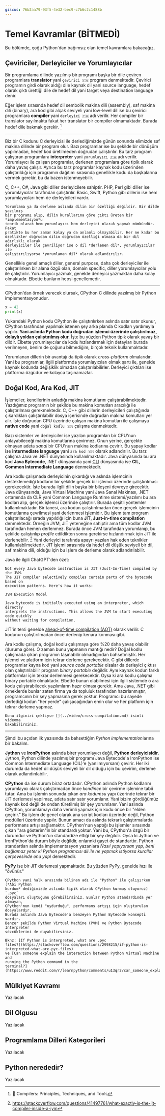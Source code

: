 ```yaml
---
giscus: 76b2aa79-93f5-4e32-bec9-c7b6c2c1488b
---
```


# Temel Kavramlar (BİTMEDİ)

Bu bölümde, çoğu Python'dan bağımsız olan temel kavramlara bakacağız.

## Çeviriciler, Derleyiciler ve Yorumlayıcılar

Bir programlama dilinde yazılmış bir programı başka bir dile çeviren programlara
**translator** yani `çevirici 🇹🇷` program denmektedir. Çevirici programın
girdi olarak aldığı dile kaynak dil yani source language, hedef olarak çıktı
ürettiği dile de hedef dil yani target veya destination language denir.

Eğer işlem sırasında hedef dil sembolik makina dili (assembly), saf makina dili
(binary), ara kod gibi alçak seviyeli yani low-level dil ise bu çevirici
programlara **compiler** yani `derleyici 🇹🇷` adı verilir. Her compiler bir
translator sayılmakta fakat her translator bir compiler olmamaktadır. Burada
hedef dile bakmak gerekir. [^1f]

---

Biz bir C kodunu C derleyicisi ile derlediğimizde günün sonunda elimizde saf
makina dilinde bir program olur. Bazı programlar ise bu şekilde bir dönüşüm
yapılmadan, hedef kod üretilmeden doğrudan çalıştırılır. Bu tarz program
çalıştıran programlara **interpreter** yani `yorumlayıcı 🇹🇷` adı verilir.
Yorumlayıcı ile çalışan programlar, derlenen programlara göre tipik olarak daha
yavaş çalışır. Ayrıca bu tarz programlar kaynak kodu üzerinden çalıştırıldığı
için programın dağıtımı sırasında genellikle kodu da başkalarına vermek gerekir,
bu da bazen istenmeyebilir.

C, C++, C#, Java gibi diller derleyicilere sahiptir. PHP, Perl gibi diller ise
yorumlayıcılar tarafından çalıştırılır. Basic, Swift, Python gibi dillerin ise
hem yorumlayıcıları hem de derleyicileri vardır.

```{attention}
Yorumlama ya da derleme aslında dilin bir özelliği değildir. Bir dilde yazılmış
bir programı alıp, dilin kurallarına göre çıktı üreten bir *implementasyon*u
teorik olarak hem yorumlayıcı hem derleyici olarak yapmak mümkündür. Fakat
pratikte bu her zaman kolay ya da anlamlı olmayabilir. Her ne kadar bu
özellikler doğrudan dilin doğrudan özelliği olmasa da bir dil ağırlıklı olarak
derleyiciler ile çevriliyor ise o dil *derlenen dil*, yorumlayıcılar ile
çalıştırılıyorsa *yorumlanan dil* olarak adlandırılır.
```

Genellikle genel amaçlı diller, general purpose, daha çok derleyiciler ile
çalıştırılırken bir alana özgü olan, domain specific, diller yorumlayıcılar yolu
ile çalıştırılır. Yorumlayıcı yazmak, genelde derleyici yazmaktan daha kolay
olmaktadır. Elbette bunların hepsi genellemedir.

---

CPython'dan örnek verecek olursak, CPython C dilinde yazılmış bir Python
implementasyonudur.

```python
x = 42
print(x)
```

Yukarıdaki Python kodu CPython ile çalıştırılırken aslında satır satır okunur,
CPython tarafından yapılmak istenen şey arka planda C kodları yardımıyla
yapılır. **Yani aslında Python kodu doğrudan işlemci üzerinde çalıştırılmaz,
dolaylı yoldan çalıştırılmış olur.** İşte bu yüzden Python tipik olarak yavaş
bir dildir. Elbette yorumlayıcılar da kodu hızlandırmak için detayları burada
verilmeyen, benim de çoğunu bilmediğim, birçok teknik kullanmaktadır.

Yorumlanan dillerin bir avantajı da tipik olarak *cross-platform* olmalarıdır.
Yani bu programlar, ilgili platformda yorumlayıcıları olmak şartı ile, genelde
kaynak kodunda değişiklik olmadan çalıştırılabilirler. Derleyici çıktıları
ise platforma özgüdür ve kolayca taşınamazlar.

## Doğal Kod, Ara Kod, JIT

İşlemciler, kendilerinin anladığı makina komutlarını çalıştırabilmektedir.
Yazdığımız programın bir şekilde bu makina komutları aracılığı ile
çalıştırılması gerekmektedir. C, C++ gibi dillerin derleyicileri çalıştığında
çıkardıkları çalıştırılabilir dosya içerisinde doğrudan makina komutları yer
alır. İşte doğrudan CPU üzerinde çalışan makina komutları ile çalışmaya **native
code** yani `doğal kodlu 🇹🇷` çalışma denmektedir.

Bazı sistemler ve derleyiciler ise yazılan programları bir CPU'nun
anlayabileceği makina komutlarına çevirmez. Onun yerine, gerçekte olmayan adeta
*sanal* bir CPU'nun makina kodlarına çevirir. Bu yapay kodlar ise **intermediate
language** yani `ara kod 🇹🇷` olarak adlandırılır. Bu tarz çalışma Java ve .NET
dünyasında kullanılmaktadır. Java dünyasında bu ara kod **Java Bytecode**, .NET
dünyasında yani
[CLI](https://en.wikipedia.org/wiki/Common_Language_Infrastructure) dünyasında
ise **CIL, Common Intermediate Language** denmektedir.

Ara kodlu çalışmada derleyicinin çıkardığı ve aslında işlemcinin desteklemediği
kodların bir şekilde gerçek bir işlemci üzerinde çalıştırılması gerekecektir.
İşte burada ilgili dilin başka bir bileşeni devreye girecektir. Java dünyasında,
Java Virtual Machine yani Java Sanal Makinası, .NET ortamında da CLR yani Common
Language Runtime sistemi/yazılımı bu ara kodları alıp, gerçek işlemci üzerinde
çalıştırır. Burada çeşitli yöntemler kullanılmaktadır. Bir tanesi, ara kodun
çalıştırılmadan önce gerçek işlemcinin komutlarına çevrilmesi yani derlenmesi
işlemidir. Bu işlem tam program çalıştırılacağı sırada yapıldığı için buna
**JIT, Just-in-time compilation** denmektedir. Örneğin JVM, JIT yeteneğine
sahiptir ama tüm kodlar JVM tarafından hemen derlenmez. Burada önce JVM
tarafından yorumlanıp, bu şekilde çalıştırılıp *profile* edildikten sonra
gerekirse hızlandırmak için JIT ile derlenebilir. [^2f] Yani derleyici tarafında
apayrı yazıları hak eden teknikler kullanılabilmektedir. JIT işlemi sırasında da
hedef dil düşük seviyeli bir dil, saf makina dili, olduğu için bu işlem de
derleme olarak adlandırılabilir.

Java ile ilgili ChatGPT'den özet:

```text
Not every Java bytecode instruction is JIT (Just-In-Time) compiled by the JVM.
The JIT compiler selectively compiles certain parts of the bytecode based on
execution patterns. Here's how it works:

JVM Execution Model

Java bytecode is initially executed using an interpreter, which directly
interprets the instructions. This allows the JVM to start executing code quickly
without waiting for compilation.
```

JIT'in tersi genelde [ahead-of-time compilation
(AOT)](https://en.wikipedia.org/wiki/Ahead-of-time_compilation) olarak verilir.
C kodunun çalıştırılmadan önce derlenip kenara konması gibi.

Ara kodlu çalışma, doğal kodlu çalışmaya göre %20 daha yavaş olabilir (duruma
göre). O zaman bunu yapmanın mantığı nedir? Doğal kodlu çalışmada çıkan
programın taşınabilir olmadığından bahsetmiştik. Her işlemci ve platform için
tekrar derleme gerekecektir. C gibi dillerde programlar kayna kod yani *source
code portable* olsalar da derleyici çıktısı olan çalıştırılabilir program
*binary portable* değildir. Aynı kaynak kodun farklı platformlar için tekrar
derlenmesi gerekecektir. Oysa ki ara kodlu çalışma binary portable olmaktadır.
Elbette bunun olabilmesi için ilgili sistemde o ara kodu çalıştırabilecek
yazılımların hazır olması gerekir. Ama Java, .NET gibi örneklerde bunlar zaten
firma ya da topluluk tarafından hazırlanmıştır, programcının bir şey yapmasına
gerek yoktur. Programcı bu sayede derlediği kodun "her yerde" çalışacağından
emin olur ve her platform için tekrar derleme yapmaz.

```{tip}
Konu ilginizi çektiyse [](../video/cross-compilation.md) isimli videoma
bakabilirsiniz.
```

---

Şimdi bu açıdan ilk [](merhaba.md) yazısında da bahsettiğim *Python
implementation*larına bir bakalım.

**Jython** ve **IronPython** aslında birer yorumlayıcı değil, **Python
derleyicisidir.** Jython, Python dilinde yazılmış bir programı Java Bytecode'a
IronPython ise Common Intermediate Language (CIL)'e (yanılmıyorsam) çevirir.
Her iki durumda da hedef dil düşük seviyeli bir dil olduğu için bu çevirim,
derleme olarak adlandırılabilir.

**CPython** da ise durum biraz ortadadır. CPython aslında Python kodlarını
yorumlayıcı olarak çalıştırmadan önce *kendince* bir çevirme işlemine tabii
tutar. Ama bu işlemin sonunda çıkan *ara kodumsu* yapı üzerinde tekrar bir JIT
derlemesi yapılmaz, adeta satır satır yorumlanır. Yani bizim gördüğümüz kaynak
kod değil de ondan türetilmiş bir şey yorumlanır. Yani aslında CPython,
yorumlamayı daha verimli yapmak için kodu önce bir "elden geçirir." Bu işlem de
genel olarak ana script kodları üzerinde değil, Python modülleri üzerinde
yapılır. Bunun amacı da aslında tekrarlı çalıştırmalarda performans artışı
sağlamaktır. CPython'nun yaptığı bu işlemler sırasında çıkan "ara gösterim"in
bir standardı yoktur. Yani bu, CPython'a özgü bir durumdur ve Python'un
standardize ettiği bir şey değildir. Oysa ki Jython ve IronPython'da durum böyle
değildir, onlarınki gayet de standarttır. Python standartları aslında
implementasyon yazanlara *Nasıl yapıyorsan yap, beni bağlamaz yeter ki Python
programcısı dil ile ne yapmak istiyorsa kurallar çerçevesinde onu yap!*
demektedir.

**PyPy** ise bir JIT derlemesi yapmaktadır. Bu yüzden PyPy, genelde hızı ile
"övünür."

```{note}
CPython yani halk arasında bilinen adı ile "Python" ile çalışırken (*Abi Python
kurdum* dediğimizde aslında tipik olarak CPython kurmuş oluyoruz) `.pyc`
dosyaları oluştuğunu görebilirsiniz. Bunlar Python standardında yer almayan,
CPython'nun kendi "uydurduğu", performans artışı için oluşturulan dosyalardır.
Burada aslında Java Bytecode'a benzeyen Python Bytecode konsepti vardır.
Benzer şekilde Python Virtual Machine (PVM) ve Python Bytecode Interpreter
sözcüklerini de duyabilirsiniz.

Bknz: [If Python is interpreted, what are .pyc
files?](https://stackoverflow.com/questions/2998215/if-python-is-interpreted-what-are-pyc-files)
ve [Can someone explain the interaction between Python Virtual Machine and
running the Python command in the
terminal?](https://www.reddit.com/r/learnpython/comments/u13qr2/can_someone_explain_the_interaction_between/)
```

## Mülkiyet Kavramı

Yazılacak

## Dil Olgusu

Yazılacak

## Programlama Dilleri Kategorileri

Yazılacak

## Python nerededir?

Yazılacak

[^1f]: 📖 Compilers: Principles, Techniques, and Tools
[^2f]: <https://stackoverflow.com/questions/41497761/what-exactly-is-the-jit-compiler-inside-a-jvm>
